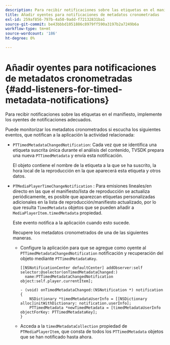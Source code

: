 ```yaml
---
description: Para recibir notificaciones sobre las etiquetas en el manifiesto, implemente los oyentes de notificaciones adecuados.
title: Añadir oyentes para notificaciones de metadatos cronometradas
exl-id: 259af856-797b-4a50-9add-f72132831ba1
source-git-commit: be43bbbd1051886c8979ff590a3197b2a7249b6a
workflow-type: tm+mt
source-wordcount: '186'
ht-degree: 0%

---
```


# Añadir oyentes para notificaciones de metadatos cronometradas {#add-listeners-for-timed-metadata-notifications}

Para recibir notificaciones sobre las etiquetas en el manifiesto, implemente los oyentes de notificaciones adecuados.

Puede monitorizar los metadatos cronometrados si escucha los siguientes eventos, que notifican a la aplicación la actividad relacionada:

* `PTTimedMetadataChangedNotification`: Cada vez que se identifica una etiqueta suscrita única durante el análisis del contenido, TVSDK prepara una nueva `PTTimedMetadata` y envía esta notificación.

   El objeto contiene el nombre de la etiqueta a la que se ha suscrito, la hora local de la reproducción en la que aparecerá esta etiqueta y otros datos.

* `PTMediaPlayerTimeChangeNotification` : Para emisiones lineales/en directo en las que el manifiesto/lista de reproducción se actualiza periódicamente, es posible que aparezcan etiquetas personalizadas adicionales en la lista de reproducción/manifiesto actualizado, por lo que resulta `TimedMetadata` objetos que se pueden añadir a `MediaPlayerItem.timedMetadata` propiedad.

   Este evento notifica a la aplicación cuando esto sucede.

   Recupere los metadatos cronometrados de una de las siguientes maneras.

   * Configure la aplicación para que se agregue como oyente al `PTTimedMetadataChangedNotification` notificación y recuperación del objeto mediante `PTTimedMetadataKey`.

      ```
      [[NSNotificationCenter defaultCenter] addObserver:self selector:@selector(onTimedMetadataChanged:)  
        name:PTTimedMetadataChangedNotification object:self.player.currentItem]; 
      
      - (void) onTimedMetadataChanged:(NSNotification *) notification { 
          NSDictionary *timedMetadataUserInfo = [[NSDictionary alloc]initWithDictionary: notification.userInfo]; 
          PTTimedMetadata *newTimedMetadata = [timedMetadataUserInfo objectForKey: PTTimedMetadataKey]; 
      }
      ```

   * Acceda a la `timedMetadataCollection` propiedad de `PTMediaPlayerItem`, que consta de todos los `PTTimedMetadata` objetos que se han notificado hasta ahora.
